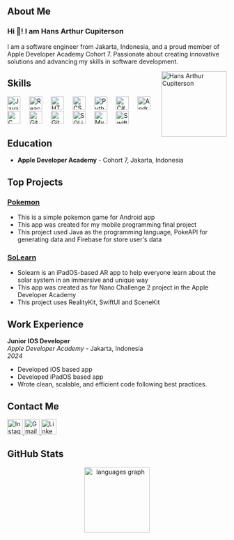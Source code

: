 ## About Me
### Hi 👋! I am Hans Arthur Cupiterson
I am a software engineer from Jakarta, Indonesia, and a proud member of Apple Developer Academy Cohort 7. Passionate about creating innovative solutions and advancing my skills in software development.

<img align="right" height="150" src="https://media.licdn.com/dms/image/D4E03AQFvX6YPoUEkwA/profile-displayphoto-shrink_400_400/0/1700549334821?e=1715212800&v=beta&t=oRcGepNR_N_dtVia3H4IHugH-GdlrAERYwND_KmnRrQ" alt="Hans Arthur Cupiterson" />

## Skills
<div align="left">
  <img src="https://cdn.jsdelivr.net/gh/devicons/devicon/icons/javascript/javascript-original.svg" height="30" alt="JavaScript logo" />
  <img width="12" />
  <img src="https://cdn.jsdelivr.net/gh/devicons/devicon/icons/react/react-original.svg" height="30" alt="React logo" />
  <img width="12" />
  <img src="https://cdn.jsdelivr.net/gh/devicons/devicon/icons/html5/html5-original.svg" height="30" alt="HTML5 logo" />
  <img width="12" />
  <img src="https://cdn.jsdelivr.net/gh/devicons/devicon/icons/css3/css3-original.svg" height="30" alt="CSS3 logo" />
  <img width="12" />
  <img src="https://cdn.jsdelivr.net/gh/devicons/devicon/icons/python/python-original.svg" height="30" alt="Python logo" />
  <img width="12" />
  <img src="https://cdn.jsdelivr.net/gh/devicons/devicon/icons/csharp/csharp-original.svg" height="30" alt="C# logo" />
  <img width="12" />
  <img src="https://cdn.jsdelivr.net/gh/devicons/devicon/icons/androidstudio/androidstudio-original.svg" height="30" alt="Android Studio logo" />
  <img width="12" />
  <img src="https://cdn.jsdelivr.net/gh/devicons/devicon/icons/c/c-original.svg" height="30" alt="C logo" />
  <img width="12" />
  <img src="https://cdn.jsdelivr.net/gh/devicons/devicon/icons/github/github-original.svg" height="30" alt="GitHub logo" />
  <img width="12" />
  <img src="https://cdn.jsdelivr.net/gh/devicons/devicon/icons/git/git-original.svg" height="30" alt="Git logo" />
  <img width="12" />
  <img src="https://cdn.jsdelivr.net/gh/devicons/devicon/icons/sqlite/sqlite-original.svg" height="30" alt="SQLite logo" />
  <img width="12" />
  <img src="https://cdn.jsdelivr.net/gh/devicons/devicon/icons/mysql/mysql-original.svg" height="30" alt="MySQL logo" />
  <img width="12" />
  <img src="https://cdn.jsdelivr.net/gh/devicons/devicon/icons/swift/swift-original.svg" height="30" alt="Swift logo" />
</div>

## Education
- **Apple Developer Academy** - Cohort 7, Jakarta, Indonesia

## Top Projects
### [Pokemon](https://github.com/KetsunoAna117/Pokemon)
- This is a simple pokemon game for Android app
- This app was created for my mobile programming final project
- This project used Java as the programming language, PokeAPI for generating data and Firebase for store user's data

### [SoLearn](https://github.com/KetsunoAna117/SoLearn)
- Solearn is an iPadOS-based AR app to help everyone learn about the solar system in an immersive and unique way
- This app was created as for Nano Challenge 2 project in the Apple Developer Academy
- This project uses RealityKit, SwiftUI and SceneKit

## Work Experience
**Junior IOS Developer**  
*Apple Developer Academy* - Jakarta, Indonesia  
*2024*  
- Developed iOS based app
- Developed iPadOS based app
- Wrote clean, scalable, and efficient code following best practices.

## Contact Me
<div align="left">
  <a href="https://www.instagram.com/hnsarth/" target="_blank">
    <img src="https://img.shields.io/static/v1?message=Instagram&logo=instagram&label=&color=E4405F&logoColor=white&labelColor=&style=for-the-badge" height="35" alt="Instagram logo" />
  </a>
  <a href="mailto:hnsarthh@gmail.com" target="_blank">
    <img src="https://img.shields.io/static/v1?message=Gmail&logo=gmail&label=&color=D14836&logoColor=white&labelColor=&style=for-the-badge" height="35" alt="Gmail logo" />
  </a>
  <a href="https://www.linkedin.com/in/hans-arthur-cupiterson/" target="_blank">
    <img src="https://img.shields.io/static/v1?message=LinkedIn&logo=linkedin&label=&color=0077B5&logoColor=white&labelColor=&style=for-the-badge" height="35" alt="LinkedIn logo" />
  </a>
</div>

## GitHub Stats
<div align="center">
  <img src="https://github-readme-stats.vercel.app/api/top-langs?username=Ketsunoana117&locale=en&hide_title=false&layout=compact&card_width=320&langs_count=5&theme=dracula&hide_border=false" height="150" alt="languages graph" />
</div>
